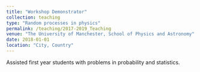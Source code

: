 ```yaml
---
title: "Workshop Demonstrator"
collection: teaching
type: "Random processes in physics"
permalink: /teaching/2017-2019_Teaching
venue: "The University of Manchester, School of Physics and Astronomy"
date: 2018-01-01
location: "City, Country"
---
```


Assisted first year students with problems in probability and statistics.
